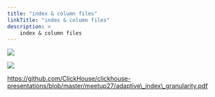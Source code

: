 ```yaml
---
title: "index & column files"
linkTitle: "index & column files"
description: >
    index & column files
---
```


![](../../.gitbook/assets/2021-04-20_10-50.png)

![](../../.gitbook/assets/2021-04-20_10-54.png)



https://github.com/ClickHouse/clickhouse-presentations/blob/master/meetup27/adaptive\_index\_granularity.pdf

